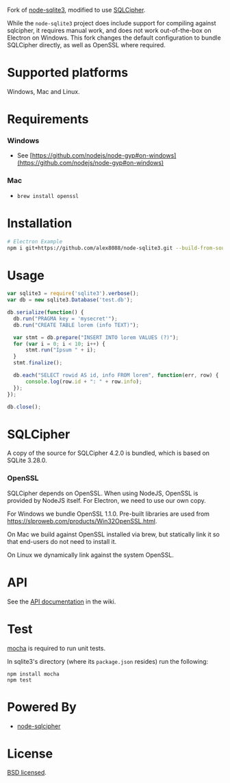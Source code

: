 Fork of [node-sqlite3](https://github.com/mapbox/node-sqlite3), modified to use [SQLCipher](https://www.zetetic.net/sqlcipher/).

While the `node-sqlite3` project does include support for compiling against sqlcipher, it requires manual work, and does not work out-of-the-box on Electron on Windows. This fork changes the default configuration to bundle SQLCipher directly, as well as OpenSSL where required.

# Supported platforms

Windows, Mac and Linux.

# Requirements

### Windows

 * See [https://github.com/nodejs/node-gyp#on-windows](https://github.com/nodejs/node-gyp#on-windows)

### Mac

 * `brew install openssl`

# Installation

```sh
# Electron Example
npm i git+https://github.com/alex8088/node-sqlite3.git --build-from-source --runtime=electron --target_arch=ia32 --target=2.0.5 --dist-url=https://atom.io/download/electron
```

# Usage

``` js
var sqlite3 = require('sqlite3').verbose();
var db = new sqlite3.Database('test.db');

db.serialize(function() {
  db.run("PRAGMA key = 'mysecret'");
  db.run("CREATE TABLE lorem (info TEXT)");

  var stmt = db.prepare("INSERT INTO lorem VALUES (?)");
  for (var i = 0; i < 10; i++) {
      stmt.run("Ipsum " + i);
  }
  stmt.finalize();

  db.each("SELECT rowid AS id, info FROM lorem", function(err, row) {
      console.log(row.id + ": " + row.info);
  });
});

db.close();
```

# SQLCipher

A copy of the source for SQLCipher 4.2.0 is bundled, which is based on SQLite 3.28.0.

### OpenSSL

SQLCipher depends on OpenSSL. When using NodeJS, OpenSSL is provided by NodeJS itself. For Electron, we need to use our own copy.

For Windows we bundle OpenSSL 1.1.0. Pre-built libraries are used from https://slproweb.com/products/Win32OpenSSL.html.

On Mac we build against OpenSSL installed via brew, but statically link it so that end-users do not need to install it.

On Linux we dynamically link against the system OpenSSL.

# API

See the [API documentation](https://github.com/mapbox/node-sqlite3/wiki) in the wiki.

# Test

[mocha](https://github.com/visionmedia/mocha) is required to run unit tests.

In sqlite3's directory (where its `package.json` resides) run the following:

    npm install mocha
    npm test

# Powered By

- [node-sqlcipher](https://github.com/journeyapps/node-sqlcipher)

# License

[BSD licensed](./LICENSE).
